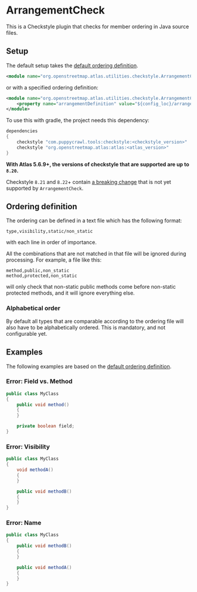 # ArrangementCheck

This is a Checkstyle plugin that checks for member ordering in Java source files.

## Setup

The default setup takes the [default ordering definition](/src/main/resources/org/openstreetmap/atlas/utilities/checkstyle/arrangement.txt).

```xml
<module name="org.openstreetmap.atlas.utilities.checkstyle.ArrangementCheck"/>
```

or with a specified ordering definition:

```xml
<module name="org.openstreetmap.atlas.utilities.checkstyle.ArrangementCheck">
    <property name="arrangementDefinition" value="${config_loc}/arrangement.txt" />
</module>
```

To use this with gradle, the project needs this dependency:

```groovy
dependencies
{
    checkstyle "com.puppycrawl.tools:checkstyle:<checkstyle_version>"
    checkstyle "org.openstreetmap.atlas:atlas:<atlas_version>"
}
```

**With Atlas 5.6.9+, the versions of checkstyle that are supported are up to `8.20`.**

Checkstyle `8.21` and `8.22`+ contain [a breaking change](https://github.com/checkstyle/checkstyle/compare/checkstyle-8.20...checkstyle-8.21#diff-2ecb5f79d7dcce6cfd4fa27ef2ec99d1R29) that is not yet supported by `ArrangementCheck`.

## Ordering definition

The ordering can be defined in a text file which has the following format:

```
type,visibility,static/non_static
```

with each line in order of importance.

All the combinations that are not matched in that file will be ignored during processing. For example, a file like this:

```
method,public,non_static
method,protected,non_static
```

will only check that non-static public methods come before non-static protected methods, and it will ignore everything else.

### Alphabetical order

By default all types that are comparable according to the ordering file will also have to be alphabetically ordered. This is mandatory, and not configurable yet.

## Examples

The following examples are based on the [default ordering definition](/src/main/resources/org/openstreetmap/atlas/utilities/checkstyle/arrangement.txt).

### Error: Field vs. Method

```java
public class MyClass
{
    public void method()
    {
    }

    private boolean field;
}
```

### Error: Visibility

```java
public class MyClass
{
    void methodA()
    {
    }

    public void methodB()
    {
    }
}
```

### Error: Name

```java
public class MyClass
{
    public void methodB()
    {
    }

    public void methodA()
    {
    }
}
```
